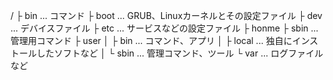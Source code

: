 /
├ bin ... コマンド
├ boot ... GRUB、Linuxカーネルとその設定ファイル
├ dev ... デバイスファイル
├ etc ... サービスなどの設定ファイル
├ honme
├ sbin ... 管理用コマンド
├ user
│ ├ bin ... コマンド、アプリ
│ ├ local ... 独自にインストールしたソフトなど
│ └ sbin ... 管理コマンド、ツール
└ var ... ログファイルなど
